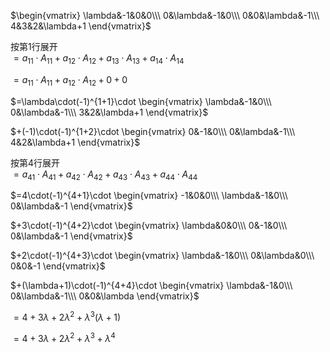 $\begin{vmatrix}  
\lambda&-1&0&0\\\  
0&\lambda&-1&0\\\  
0&0&\lambda&-1\\\  
4&3&2&\lambda+1  
\end{vmatrix}$  
  
按第1行展开  
 $=a_{11}\cdot A_{11}+a_{12}\cdot A_{12}  
+a_{13}\cdot A_{13}+a_{14}\cdot A_{14}$  
  
 $=a_{11}\cdot A_{11}+a_{12}\cdot A_{12}+0+0$  
  
 $=\lambda\cdot(-1)^{1+1}\cdot  
\begin{vmatrix}  
\lambda&-1&0\\\  
0&\lambda&-1\\\  
3&2&\lambda+1  
\end{vmatrix}$  
  
 $+(-1)\cdot(-1)^{1+2}\cdot  
\begin{vmatrix}  
0&-1&0\\\  
0&\lambda&-1\\\  
4&2&\lambda+1  
\end{vmatrix}$  
  
按第4行展开  
 $=a_{41}\cdot A_{41}+a_{42}\cdot A_{42}  
+a_{43}\cdot A_{43}+a_{44}\cdot A_{44}$  
  
 $=4\cdot(-1)^{4+1}\cdot  
\begin{vmatrix}  
-1&0&0\\\  
\lambda&-1&0\\\  
0&\lambda&-1  
\end{vmatrix}$  
  
 $+3\cdot(-1)^{4+2}\cdot  
\begin{vmatrix}  
\lambda&0&0\\\  
0&-1&0\\\  
0&\lambda&-1  
\end{vmatrix}$  
  
 $+2\cdot(-1)^{4+3}\cdot  
\begin{vmatrix}  
\lambda&-1&0\\\  
0&\lambda&0\\\  
0&0&-1  
\end{vmatrix}$  
  
 $+(\lambda+1)\cdot(-1)^{4+4}\cdot  
\begin{vmatrix}  
\lambda&-1&0\\\  
0&\lambda&-1\\\  
0&0&\lambda  
\end{vmatrix}$  
  
 $=4+3\lambda+2\lambda^2  
+\lambda^3(\lambda+1)$  
  
 $=4+3\lambda+2\lambda^2  
+\lambda^3+\lambda^4$  
